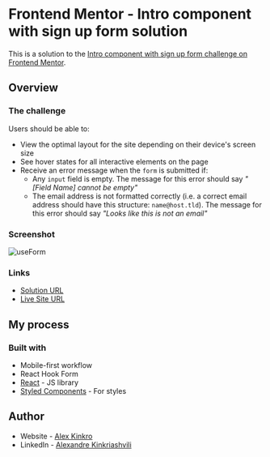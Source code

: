 # Frontend Mentor - Intro component with sign up form solution

This is a solution to the [Intro component with sign up form challenge on Frontend Mentor](https://www.frontendmentor.io/challenges/intro-component-with-signup-form-5cf91bd49edda32581d28fd1).


## Overview

### The challenge

Users should be able to:

- View the optimal layout for the site depending on their device's screen size
- See hover states for all interactive elements on the page
- Receive an error message when the `form` is submitted if:
  - Any `input` field is empty. The message for this error should say *"[Field Name] cannot be empty"*
  - The email address is not formatted correctly (i.e. a correct email address should have this structure: `name@host.tld`). The message for this error should say *"Looks like this is not an email"*

### Screenshot

![useForm](https://user-images.githubusercontent.com/85110325/221801123-c454ff42-4e0b-40fe-88b4-40d6ba635a3e.jpg)


### Links

- [Solution URL](https://github.com/Kinkro/signup-form)
- [Live Site URL](https://kinkro.github.io/signup-form/)

## My process

### Built with

- Mobile-first workflow
- React Hook Form
- [React](https://reactjs.org/) - JS library
- [Styled Components](https://styled-components.com/) - For styles


## Author

- Website - [Alex Kinkro](https://kinkro.github.io/Portfolio/)
- LinkedIn - [Alexandre Kinkriashvili](https://www.linkedin.com/in/alexkinkriashvili/)
